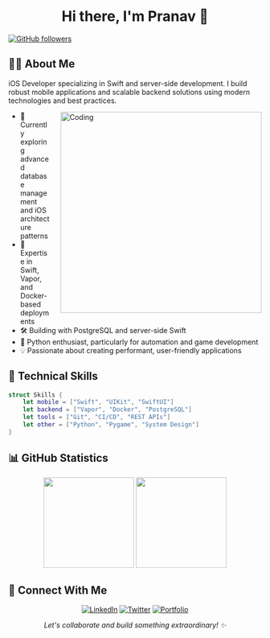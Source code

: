 <h1 align="center">Hi there, I'm Pranav 👋</h1>

<p align="left">
  <a href="https://github.com/pranav1160">
    <img src="https://img.shields.io/github/followers/pranav1160?label=Follow&style=social" alt="GitHub followers"/>
  </a>

</p>

## 👨‍💻 About Me

iOS Developer specializing in Swift and server-side development. I build robust mobile applications and scalable backend solutions using modern technologies and best practices.

<img align="right" width="400" style="margin-left: 20px" src="https://media1.giphy.com/media/v1.Y2lkPTc5MGI3NjExbGd0YzZ0MmRkd3R6MHR5anl5OXFwem45cnJmdTFhY2drMjZxZHN5cSZlcD12MV9pbnRlcm5hbF9naWZfYnlfaWQmY3Q9Zw/etTvoBi1Tr3y4vKu5T/giphy.gif" alt="Coding">

- 🔭 Currently exploring advanced database management and iOS architecture patterns
- 🌟 Expertise in Swift, Vapor, and Docker-based deployments
- 🛠️ Building with PostgreSQL and server-side Swift
- 🐍 Python enthusiast, particularly for automation and game development
- 💡 Passionate about creating performant, user-friendly applications

## 🚀 Technical Skills

```swift
struct Skills {
    let mobile = ["Swift", "UIKit", "SwiftUI"]
    let backend = ["Vapor", "Docker", "PostgreSQL"]
    let tools = ["Git", "CI/CD", "REST APIs"]
    let other = ["Python", "Pygame", "System Design"]
}
```

## 📊 GitHub Statistics

<p align="center">
  <img height="180em" src="https://github-readme-stats.vercel.app/api?username=pranav1160&show_icons=true&theme=radical"/>
  <img height="180em" src="https://github-readme-streak-stats.herokuapp.com/?user=pranav1160&theme=radical"/>
</p>

## 🤝 Connect With Me

<p align="center">
  <a href="https://www.linkedin.com/in/pranav1160/"><img src="https://img.shields.io/badge/LinkedIn-0077B5?style=for-the-badge&logo=linkedin&logoColor=white" alt="LinkedIn"/></a>
  <a href="https://twitter.com/swiftdoctr"><img src="https://img.shields.io/badge/Twitter-1DA1F2?style=for-the-badge&logo=twitter&logoColor=white" alt="Twitter"/></a>
  <a href="https://pranav1160.github.io/"><img src="https://img.shields.io/badge/Portfolio-000000?style=for-the-badge&logo=About.me&logoColor=white" alt="Portfolio"/></a>
</p>

<p align="center">
  <i>Let's collaborate and build something extraordinary! ✨</i>
</p>
